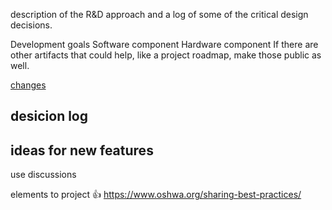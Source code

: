 description of the R&D approach and a log of some of the critical design decisions.


Development goals
Software component
Hardware component
If there are other artifacts that could help, like a project roadmap, make those public as well.

[changes](/docs/changes.md)


## desicion log

## ideas for new features

use discussions

elements to project 👍 
https://www.oshwa.org/sharing-best-practices/
